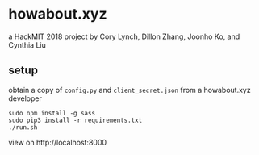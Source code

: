 # howabout.xyz

a HackMIT 2018 project by Cory Lynch, Dillon Zhang, Joonho Ko, and Cynthia Liu

## setup

obtain a copy of `config.py` and `client_secret.json` from a howabout.xyz developer

```
sudo npm install -g sass
sudo pip3 install -r requirements.txt
./run.sh
```

view on http://localhost:8000
